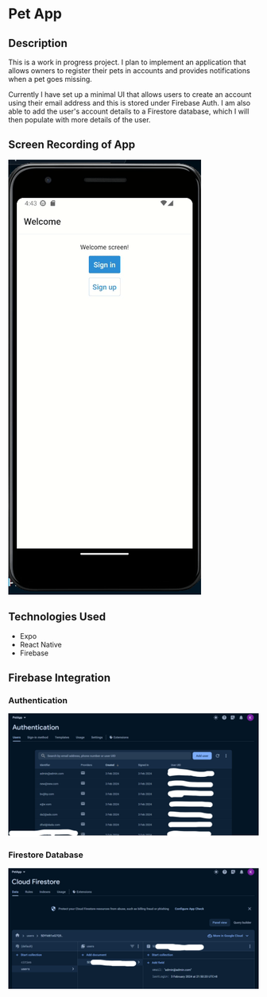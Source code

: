 # Pet App

<!-- ![App Logo](path/to/app_logo.png) -->

## Description

This is a work in progress project. I plan to implement an application that allows owners to register their pets in accounts and provides notifications when a pet goes missing.

Currently I have set up a minimal UI that allows users to create an account using their email address and this is stored under Firebase Auth. I am also able to add the user's account details to a Firestore database, which I will then populate with more details of the user.

## Screen Recording of App

![Screen 1](https://github.com/auan369/expo-with-firebase-typescript/blob/main/screenshots/appRecording.gif)

<!-- ## Features

- Feature 1
- Feature 2
- Feature 3 -->

## Technologies Used

- Expo
- React Native
- Firebase

## Firebase Integration

### Authentication
![Screen 2](https://github.com/auan369/expo-with-firebase-typescript/blob/main/screenshots/firebaseAuth.png)
<!-- To enable Firebase Authentication, follow these steps:

1. Create a Firebase project in the [Firebase Console](https://console.firebase.google.com/).
2. Enable the Authentication service.
3. Configure the authentication providers you want to use (e.g., email/password, Google, Facebook).
4. Update the Firebase configuration in your app's code. -->

### Firestore Database
![Screen 3](https://github.com/auan369/expo-with-firebase-typescript/blob/main/screenshots/firestoreDatabase.png)
